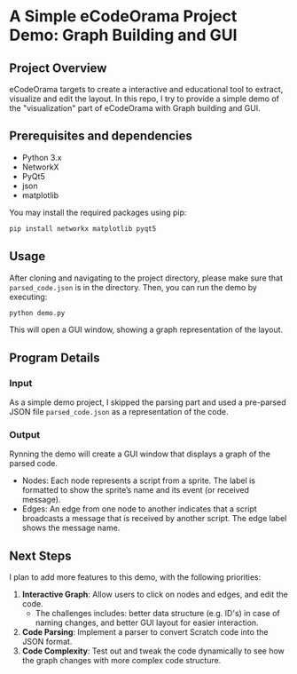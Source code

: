 # A Simple eCodeOrama Project Demo: Graph Building and GUI

## Project Overview

eCodeOrama targets to create a interactive and educational tool to extract, 
visualize and edit the layout.
In this repo, I try to provide a simple demo of the "visualization" part of eCodeOrama
with Graph building and GUI.

## Prerequisites and dependencies
- Python 3.x
- NetworkX
- PyQt5
- json
- matplotlib

You may install the required packages using pip:
```bash
pip install networkx matplotlib pyqt5
```

## Usage
After cloning and navigating to the project directory, please make sure that 
`parsed_code.json` is in the directory. Then, you can run the demo by executing:
```bash
python demo.py
```
This will open a GUI window, showing a graph representation of the layout.

## Program Details
### Input
As a simple demo project, I skipped the parsing part and used a pre-parsed JSON file `parsed_code.json`
as a representation of the code.

### Output
Rynning the demo will create a GUI window that displays a graph of the parsed code.
- Nodes: Each node represents a script from a sprite. The label is formatted to show the sprite’s name and its event (or received message).
- Edges: An edge from one node to another indicates that a script broadcasts a message that is received by another script. The edge label shows the message name.

## Next Steps
I plan to add more features to this demo, with the following priorities:
1. **Interactive Graph**: Allow users to click on nodes and edges, and edit the code.
   - The challenges includes: better data structure (e.g. ID's) in case of naming changes, and better GUI layout for easier interaction.
2. **Code Parsing**: Implement a parser to convert Scratch code into the JSON format.
3. **Code Complexity**: Test out and tweak the code dynamically to see how the graph changes with more complex code structure.

